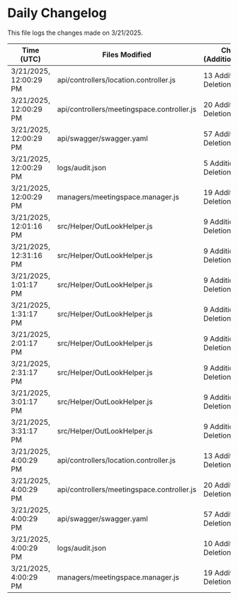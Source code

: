 # Daily Changelog

This file logs the changes made on 3/21/2025.

| Time (UTC)             | Files Modified                    | Changes (Addition/Deletion) |
|------------------------|-----------------------------------|-----------------------------|
| 3/21/2025, 12:00:29 PM | api/controllers/location.controller.js | 13 Additions & 0 Deletions |
| 3/21/2025, 12:00:29 PM | api/controllers/meetingspace.controller.js | 20 Additions & 0 Deletions |
| 3/21/2025, 12:00:29 PM | api/swagger/swagger.yaml | 57 Additions & 0 Deletions |
| 3/21/2025, 12:00:29 PM | logs/audit.json | 5 Additions & 5 Deletions |
| 3/21/2025, 12:00:29 PM | managers/meetingspace.manager.js | 19 Additions & 1 Deletions |
| 3/21/2025, 12:01:16 PM | src/Helper/OutLookHelper.js | 9 Additions & 9 Deletions|
| 3/21/2025, 12:31:16 PM | src/Helper/OutLookHelper.js | 9 Additions & 9 Deletions|
| 3/21/2025, 1:01:17 PM | src/Helper/OutLookHelper.js | 9 Additions & 9 Deletions|
| 3/21/2025, 1:31:17 PM | src/Helper/OutLookHelper.js | 9 Additions & 9 Deletions|
| 3/21/2025, 2:01:17 PM | src/Helper/OutLookHelper.js | 9 Additions & 9 Deletions|
| 3/21/2025, 2:31:17 PM | src/Helper/OutLookHelper.js | 9 Additions & 9 Deletions|
| 3/21/2025, 3:01:17 PM | src/Helper/OutLookHelper.js | 9 Additions & 9 Deletions|
| 3/21/2025, 3:31:17 PM | src/Helper/OutLookHelper.js | 9 Additions & 9 Deletions|
| 3/21/2025, 4:00:29 PM | api/controllers/location.controller.js | 13 Additions & 0 Deletions|
| 3/21/2025, 4:00:29 PM | api/controllers/meetingspace.controller.js | 20 Additions & 0 Deletions|
| 3/21/2025, 4:00:29 PM | api/swagger/swagger.yaml | 57 Additions & 0 Deletions|
| 3/21/2025, 4:00:29 PM | logs/audit.json | 10 Additions & 10 Deletions|
| 3/21/2025, 4:00:29 PM | managers/meetingspace.manager.js | 19 Additions & 1 Deletions|
